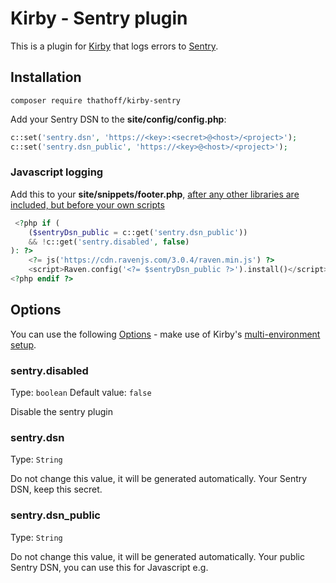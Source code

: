 # Kirby - Sentry plugin

This is a plugin for [Kirby](http://getkirby.com) that logs errors to [Sentry](https://getsentry.com).

## Installation

`composer require thathoff/kirby-sentry`

Add your Sentry DSN to the **site/config/config.php**:

```php
c::set('sentry.dsn', 'https://<key>:<secret>@<host>/<project>');
c::set('sentry.dsn_public', 'https://<key>@<host>/<project>');
```

### Javascript logging

Add this to your **site/snippets/footer.php**, [after any other libraries are included, but before your own scripts](https://docs.getsentry.com/hosted/clients/javascript/install)

```php
 <?php if (
    ($sentryDsn_public = c::get('sentry.dsn_public'))
    && !c::get('sentry.disabled', false)
): ?>
    <?= js('https://cdn.ravenjs.com/3.0.4/raven.min.js') ?>
    <script>Raven.config('<?= $sentryDsn_public ?>').install()</script>
<?php endif ?>
```

## Options

You can use the following [Options](http://getkirby.com/docs/advanced/options) - make use of Kirby's [multi-environment setup](http://getkirby.com/blog/multi-environment-setup).

### sentry.disabled
Type: `boolean`
Default value: `false`

Disable the sentry plugin

### sentry.dsn
Type: `String`

Do not change this value, it will be generated automatically.
Your Sentry DSN, keep this secret.

### sentry.dsn_public
Type: `String`

Do not change this value, it will be generated automatically.
Your public Sentry DSN, you can use this for Javascript e.g.
